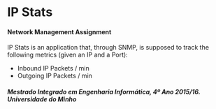 # IP Stats
#### Network Management Assignment

IP Stats is an application that, through SNMP, is supposed to track the following metrics (given an IP and a Port):
  - Inbound IP Packets / min
  - Outgoing IP Packets / min
  

##### Mestrado Integrado em Engenharia Informática, 4º Ano 2015/16. Universidade do Minho
  


